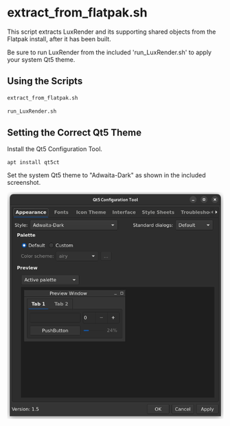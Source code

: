 # extract_from_flatpak.sh

This script extracts LuxRender and its supporting shared objects from the Flatpak install, after it has been built.

Be sure to run LuxRender from the included 'run_LuxRender.sh' to apply your system Qt5 theme.


## Using the Scripts

```sh
extract_from_flatpak.sh
```

```sh
run_LuxRender.sh
```


## Setting the Correct Qt5 Theme

Install the Qt5 Configuration Tool.

```sudo
apt install qt5ct
```

Set the system Qt5 theme to "Adwaita-Dark" as shown in the included screenshot.

![Theming](org.luxrender.luxrender17_Qt5_Theming.png)
